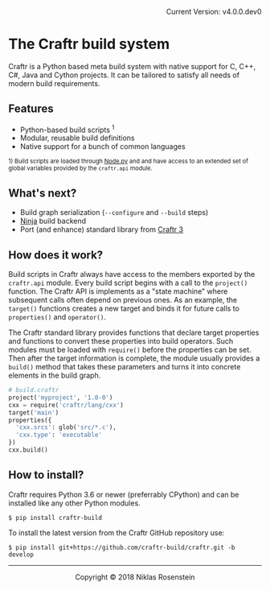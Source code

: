 <p align="right">Current Version: v4.0.0.dev0</p>

# The Craftr build system

Craftr is a Python based meta build system with native support for C, C++,
C#, Java and Cython projects. It can be tailored to satisfy all needs of
modern build requirements.

## Features

[Node.py]: https://github.com/nodepy/nodepy

* Python-based build scripts <sup>1</sup>
* Modular, reusable build definitions
* Native support for a bunch of common languages

<sup>1) Build scripts are loaded through [Node.py] and and have access to an
  extended set of global variables provided by the `craftr.api` module.</sup>

## What's next?

[Ninja]: https://ninja-build.org/
[Craftr 3]: https://github.com/craftr-build/craftr/tree/3.0

* Build graph serialization (`--configure` and `--build` steps)
* [Ninja] build backend
* Port (and enhance) standard library from [Craftr 3]

## How does it work?

Build scripts in Craftr always have access to the members exported by the
`craftr.api` module. Every build script begins with a call to the `project()`
function. The Craftr API is implements as a "state machine" where subsequent
calls often depend on previous ones. As an example, the `target()` functions
creates a new target and binds it for future calls to `properties()` and
`operator()`.

The Craftr standard library provides functions that declare target properties
and functions to convert these properties into build operators. Such modules
must be loaded with `require()` before the properties can be set. Then after
the target information is complete, the module usually provides a `build()`
method that takes these parameters and turns it into concrete elements in the
build graph.

```python
# build.craftr
project('myproject', '1.0-0')
cxx = require('craftr/lang/cxx')
target('main')
properties({
  'cxx.srcs': glob('src/*.c'),
  'cxx.type': 'executable'
})
cxx.build()
```

## How to install?

Craftr requires Python 3.6 or newer (preferrably CPython) and can be installed
like any other Python modules.

    $ pip install craftr-build

To install the latest version from the Craftr GitHub repository use:

    $ pip install git+https://github.com/craftr-build/craftr.git -b develop

---

<p align="center">Copyright &copy; 2018 Niklas Rosenstein</p>
